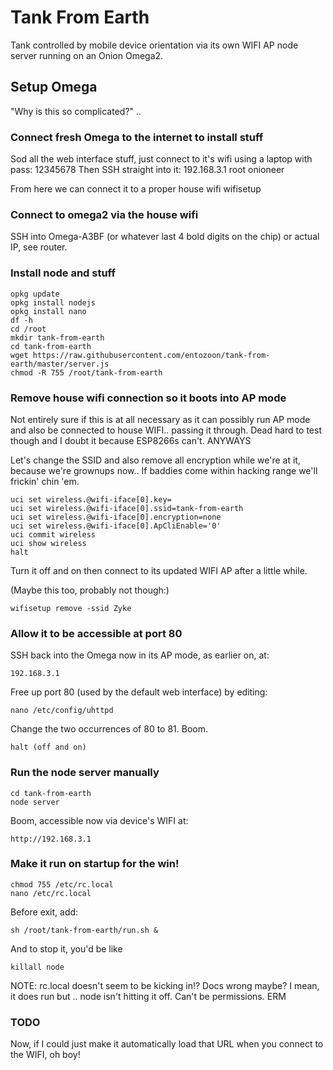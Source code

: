 # Tank From Earth

Tank controlled by mobile device orientation via its own WIFI AP node server running on an Onion Omega2.

## Setup Omega
"Why is this so complicated?"
..

### Connect fresh Omega to the internet to install stuff
Sod all the web interface stuff, just connect to it's wifi using a laptop with pass:
	12345678
Then SSH straight into it:
	192.168.3.1
	root
	onioneer

From here we can connect it to a proper house wifi
	wifisetup

### Connect to omega2 via the house wifi
SSH into Omega-A3BF (or whatever last 4 bold digits on the chip) or actual IP, see router.

### Install node and stuff
	opkg update
	opkg install nodejs
	opkg install nano
	df -h
	cd /root
	mkdir tank-from-earth
	cd tank-from-earth
	wget https://raw.githubusercontent.com/entozoon/tank-from-earth/master/server.js
	chmod -R 755 /root/tank-from-earth

### Remove house wifi connection so it boots into AP mode
Not entirely sure if this is at all necessary as it can possibly run AP mode and also be connected to house WIFI.. passing it through. Dead hard to test though and I doubt it because ESP8266s can't. ANYWAYS

Let's change the SSID and also remove all encryption while we're at it, because we're grownups now.. If baddies come within hacking range we'll frickin' chin 'em.

	uci set wireless.@wifi-iface[0].key=
	uci set wireless.@wifi-iface[0].ssid=tank-from-earth
	uci set wireless.@wifi-iface[0].encryption=none
	uci set wireless.@wifi-iface[0].ApCliEnable='0'
	uci commit wireless
	uci show wireless
	halt

Turn it off and on then connect to its updated WIFI AP after a little while.

(Maybe this too, probably not though:)

	wifisetup remove -ssid Zyke

### Allow it to be accessible at port 80
SSH back into the Omega now in its AP mode, as earlier on, at:

	192.168.3.1

Free up port 80 (used by the default web interface) by editing:

	nano /etc/config/uhttpd

Change the two occurrences of 80 to 81. Boom.

	halt (off and on)

### Run the node server manually
	cd tank-from-earth
	node server

Boom, accessible now via device's WIFI at:

	http://192.168.3.1

### Make it run on startup for the win!
	chmod 755 /etc/rc.local
	nano /etc/rc.local

Before exit, add:

	sh /root/tank-from-earth/run.sh &

And to stop it, you'd be like

	killall node

NOTE: rc.local doesn't seem to be kicking in!? Docs wrong maybe? I mean, it does run but .. node isn't hitting it off. Can't be permissions. ERM

### TODO
Now, if I could just make it automatically load that URL when you connect to the WIFI, oh boy!

